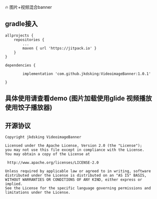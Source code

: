 🔥 图片+视频混合banner
  ## gradle接入
	
	allprojects {
		repositories {
			...
			maven { url 'https://jitpack.io' }
		}
	}
	
	dependencies {
		
	        implementation 'com.github.jkdsking:VideoimageBanner:1.0.1'
	
	}
  
## 具体使用请查看demo (图片加载使用glide 视频播放使用饺子播放器) 

    
  
 
 ## 开源协议
```
Copyright jkdsking VideoimageBanner

Licensed under the Apache License, Version 2.0 (the "License");
you may not use this file except in compliance with the License.
You may obtain a copy of the License at

 http://www.apache.org/licenses/LICENSE-2.0

Unless required by applicable law or agreed to in writing, software
distributed under the License is distributed on an "AS IS" BASIS,
WITHOUT WARRANTIES OR CONDITIONS OF ANY KIND, either express or implied.
See the License for the specific language governing permissions and
limitations under the License.
```        
